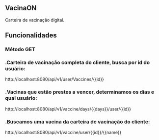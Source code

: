 ## VacinaON

Carteira de vacinação digital.


## Funcionalidades
### Método GET 

### .Carteira de vacinação completa do cliente, busca por id do usuário:
http://localhost:8080/api/v1/user/Vaccines/{{id}}

### .Vacinas que estão prestes a vencer, determinamos os dias e qual usuário:
http://localhost:8080/api/v1/vaccine/days/{{days}}/user/{{id}}

### .Buscamos uma vacina da carteira de vacinação do cliente:
http://localhost:8080/api/v1/vaccine/user/{{id}}/{{name}}

